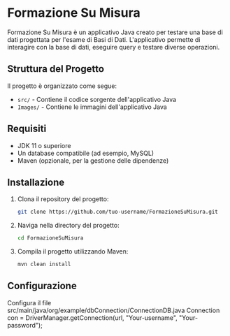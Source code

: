 # Formazione Su Misura

Formazione Su Misura è un applicativo Java creato per testare una base di dati progettata per l'esame di Basi di Dati. L'applicativo permette di interagire con la base di dati, eseguire query e testare diverse operazioni.

## Struttura del Progetto

Il progetto è organizzato come segue:

- `src/` - Contiene il codice sorgente dell'applicativo Java
- `Images/` - Contiene le immagini dell'applicativo Java


## Requisiti

- JDK 11 o superiore
- Un database compatibile (ad esempio, MySQL)
- Maven (opzionale, per la gestione delle dipendenze)

## Installazione

1. Clona il repository del progetto:
    ```sh
    git clone https://github.com/tuo-username/FormazioneSuMisura.git
    ```
2. Naviga nella directory del progetto:
    ```sh
    cd FormazioneSuMisura
    ```
3. Compila il progetto utilizzando Maven:
    ```sh
    mvn clean install
    ```

## Configurazione

Configura il file src/main/java/org/example/dbConnection/ConnectionDB.java
Connection con = DriverManager.getConnection(url, "Your-username", "Your-password");
